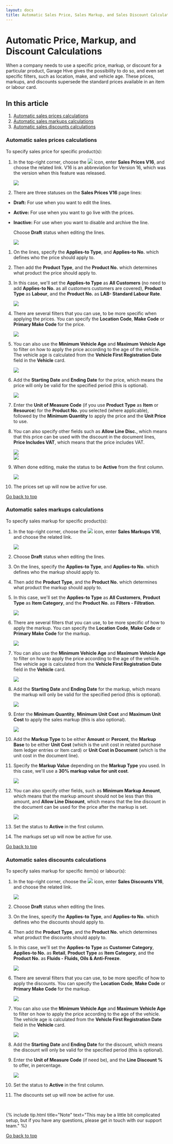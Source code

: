 ```yaml
---
layout: docs
title: Automatic Sales Price, Sales Markup, and Sales Discount Calculations
---
```


<a name="top"></a>

# Automatic Price, Markup, and Discount Calculations 

When a company needs to use a specific price, markup, or discount for a particular product, Garage Hive gives the possibility to do so, and even set specific filters, such as location, make, and vehicle age. These prices, markups, and discounts supersede the standard prices available in an item or labour card.

## In this article

1. [Automatic sales prices calculations](#automatic-sales-prices-calculations)
2. [Automatic sales markups calculations](#automatic-sales-markups-calculations)
3. [Automatic sales discounts calculations](#automatic-sales-discounts-calculations)

### Automatic sales prices calculations
To specify sales price for specific product(s):
1. In the top-right corner, choose the ![](media/search_icon.png) icon, enter **Sales Prices V16**, and choose the related link. V16 is an abbreviation for Version 16, which was the version when this feature was released.

   ![](media/garagehive-automatic-pricing1.gif)

1. There are three statuses on the **Sales Prices V16** page lines:
- **Draft:** For use when you want to edit the lines.
- **Active:** For use when you want to go live with the prices.
- **Inactive:** For use when you want to disable and archive the line.

   Choose **Draft** status when editing the lines.

   ![](media/garagehive-automatic-pricing2.png)

1. On the lines, specify the **Applies-to Type**, and **Applies-to No.** which defines who the price should apply to.
1. Then add the **Product Type**, and the **Product No.** which determines what product the price should apply to. 
1. In this case, we'll set the **Applies-to Type** as **All Customers** (no need to add **Applies-to No.** as all customers customers are covered), **Product Type** as **Labour**, and the **Product No.** as **LAB- Standard Labour Rate**.

   ![](media/garagehive-automatic-pricing3.gif)

1. There are several filters that you can use, to be more specific when applying the prices. You can specify the **Location Code**, **Make Code** or **Primary Make Code** for the price.

   ![](media/garagehive-automatic-pricing03.gif)

1. You can also use the **Minimum Vehicle Age** and **Maximum Vehicle Age** to filter on how to apply the price according to the age of the vehicle. The vehicle age is calculated from the **Vehicle First Registration Date** field in the **Vehicle** card.

   ![](media/garagehive-automatic-pricing4.gif)

1. Add the **Starting Date** and **Ending Date** for the price, which means the price will only be valid for the specified period (this is optional).

   ![](media/garagehive-automatic-pricing5.gif)

1. Enter the **Unit of Measure Code** (if you use **Product Type** as **Item** or **Resource**) for the **Product No.** you selected (where applicable), followed by the **Minimum Quantity** to apply the price and the **Unit Price** to use.
1. You can also specify other fields such as **Allow Line Disc.**, which means that this price can be used with the discount in the document lines, **Price Includes VAT**, which means that the price includes VAT.

   ![](media/garagehive-automatic-pricing6.gif)
   <br>
   ![](media/garagehive-automatic-pricing7.png)

1. When done editing, make the status to be **Active** from the first column.

   ![](media/garagehive-automatic-pricing8.gif)

1. The prices set up will now be active for use.

[Go back to top](#top)

### Automatic sales markups calculations
To specify sales markup for specific product(s):
1. In the top-right corner, choose the ![](media/search_icon.png) icon, enter **Sales Markups V16**, and choose the related link.

   ![](media/garagehive-automatic-markups1.gif)

1. Choose **Draft** status when editing the lines. 
1. On the lines, specify the **Applies-to Type**, and **Applies-to No.** which defines who the markup should apply to.
1. Then add the **Product Type**, and the **Product No.** which determines what product the markup should apply to. 
1. In this case, we'll set the **Applies-to Type** as **All Customers**, **Product Type** as **Item Category**, and the **Product No.** as **Filters - Filtration**.

   ![](media/garagehive-automatic-markups2.gif)

1. There are several filters that you can use, to be more specific of how to apply the markup. You can specify the **Location Code**, **Make Code** or **Primary Make Code** for the markup.

   ![](media/garagehive-automatic-markups02.gif)

1. You can also use the **Minimum Vehicle Age** and **Maximum Vehicle Age** to filter on how to apply the price according to the age of the vehicle. The vehicle age is calculated from the **Vehicle First Registration Date** field in the **Vehicle** card.

   ![](media/garagehive-automatic-markups3.gif)

1. Add the **Starting Date** and **Ending Date** for the markup, which means the markup will only be valid for the specified period (this is optional).

   ![](media/garagehive-automatic-markups4.gif)

1. Enter the **Minimum Quantity**, **Minimum Unit Cost** and **Maximum Unit Cost** to apply the sales markup (this is also optional).

   ![](media/garagehive-automatic-markups5.gif)

1. Add the **Markup Type** to be either **Amount** or **Percent**, the **Markup Base** to be either **Unit Cost** (which is the unit cost in related purchase item ledger entries or Item card) or **Unit Cost in Document** (which is the unit cost in the document line).
1. Specify the **Markup Value** depending on the **Markup Type** you used. In this case, we'll use a **30% markup value for unit cost**.

   ![](media/garagehive-automatic-markups6.gif)

1. You can also specify other fields, such as **Minimum Markup Amount**, which means that the markup amount should not be less than this amount, and **Allow Line Discount**, which means that the line discount in the document can be used for the price after the markup is set.

   ![](media/garagehive-automatic-markups7.png)

1. Set the status to **Active** in the first column.
1. The markups set up will now be active for use.

[Go back to top](#top)

### Automatic sales discounts calculations
To specify sales markup for specific item(s) or labour(s):
1. In the top-right corner, choose the ![](media/search_icon.png) icon, enter **Sales Discounts V16**, and choose the related link.

   ![](media/garagehive-automatic-discounts1.gif)

1. Choose **Draft** status when editing the lines. 
1. On the lines, specify the **Applies-to Type**, and **Applies-to No.** which defines who the discounts should apply to.
1. Then add the **Product Type**, and the **Product No.** which determines what product the discounts should apply to. 
1. In this case, we'll set the **Applies-to Type** as **Customer Category**, **Applies-to No.** as **Retail**, **Product Type** as **Item Category**, and the **Product No.** as **Fluids - Fluids, Oils & Anti-Freeze**.

   ![](media/garagehive-automatic-discounts2.gif)

1. There are several filters that you can use, to be more specific of how to apply the discounts. You can specify the **Location Code**, **Make Code** or **Primary Make Code** for the markup.

   ![](media/garagehive-automatic-discounts3.gif)

1. You can also use the **Minimum Vehicle Age** and **Maximum Vehicle Age** to filter on how to apply the price according to the age of the vehicle. The vehicle age is calculated from the **Vehicle First Registration Date** field in the **Vehicle** card.

   ![](media/garagehive-automatic-discounts4.gif)

1. Add the **Starting Date** and **Ending Date** for the discount, which means the discount will only be valid for the specified period (this is optional).
1. Enter the **Unit of Measure Code** (if need be), and the **Line Discount %** to offer, in percentage.

   ![](media/garagehive-automatic-discounts5.gif)

1. Set the status to **Active** in the first column.
1. The discounts set up will now be active for use.

<br>

{% include tip.html title="Note" text="This may be a little bit complicated setup, but if you have any questions, please get in touch with our support team." %}


[Go back to top](#top)